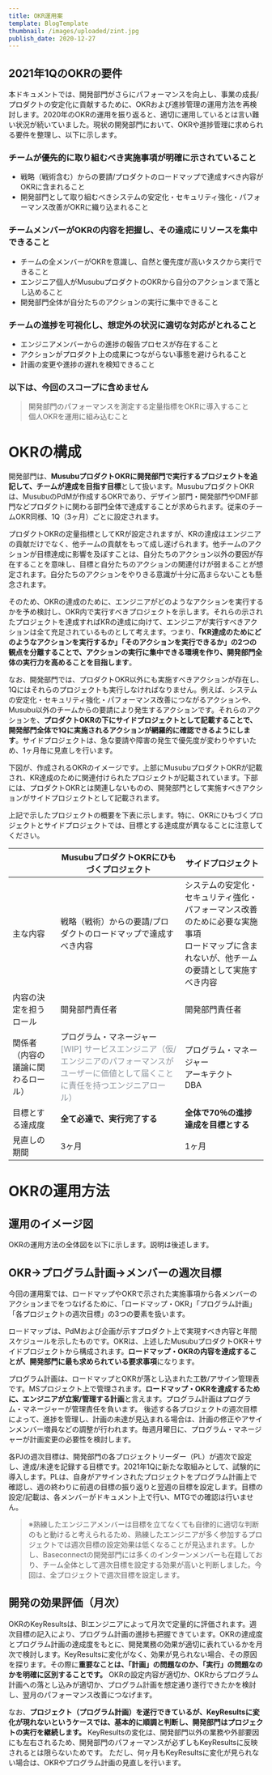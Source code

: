 ```yaml
---
title: OKR運用案
template: BlogTemplate
thumbnail: /images/uploaded/zint.jpg
publish_date: 2020-12-27
---
```


## 2021年1QのOKRの要件
本ドキュメントでは、開発部門がさらにパフォーマンスを向上し、事業の成長/プロダクトの安定化に貢献するために、OKRおよび進捗管理の運用方法を再検討します。2020年のOKRの運用を振り返ると、適切に運用しているとは言い難い状況が続いていました。現状の開発部門において、OKRや進捗管理に求められる要件を整理し、以下に示します。

### チームが優先的に取り組むべき実施事項が明確に示されていること

- 戦略（戦術含む）からの要請/プロダクトのロードマップで達成すべき内容がOKRに含まれること
- 開発部門として取り組むべきシステムの安定化・セキュリティ強化・パフォーマンス改善がOKRに織り込まれること

### チームメンバーがOKRの内容を把握し、その達成にリソースを集中できること

- チームの全メンバーがOKRを意識し、自然と優先度が高いタスクから実行できること
- エンジニア個人がMusubuプロダクトのOKRから自分のアクションまで落とし込めること
- 開発部門全体が自分たちのアクションの実行に集中できること

### チームの進捗を可視化し、想定外の状況に適切な対応がとれること
- エンジニアメンバーからの進捗の報告プロセスが存在すること
- アクションがプロダクト上の成果につながらない事態を避けられること
- 計画の変更や進捗の遅れを検知できること

### 以下は、今回のスコープに含めません
> 開発部門のパフォーマンスを測定する定量指標をOKRに導入すること<br />
> 個人OKRを運用に組み込むこと

# OKRの構成
開発部門は、**MusubuプロダクトOKRに開発部門で実行するプロジェクトを追記して、チームが達成を目指す目標**として扱います。MusubuプロダクトOKRは、MusubuのPdMが作成するOKRであり、デザイン部門・開発部門やDMF部門などプロダクトに関わる部門全体で達成することが求められます。従来のチームOKR同様、1Q（3ヶ月）ごとに設定されます。

プロダクトOKRの定量指標としてKRが設定されますが、KRの達成はエンジニアの貢献だけでなく、他チームの貢献をもって成し遂げられます。他チームのアクションが目標達成に影響を及ぼすことは、自分たちのアクション以外の要因が存在することを意味し、目標と自分たちのアクションの関連付けが弱まることが想定されます。自分たちのアクションをやりきる意識が十分に高まらないことも懸念されます。

そのため、OKRの達成のために、エンジニアがどのようなアクションを実行するかを予め検討し、OKR内で実行すべきプロジェクトを示します。それらの示されたプロジェクトを達成すればKRの達成に向けて、エンジニアが実行すべきアクションは全て充足されているものとして考えます。つまり、**「KR達成のためにどのようなアクションを実行するか」「そのアクションを実行できるか」の2つの観点を分離することで、アクションの実行に集中できる環境を作り、開発部門全体の実行力を高めることを目指します**。

なお、開発部門では、プロダクトOKR以外にも実施すべきアクションが存在し、1Qにはそれらのプロジェクトも実行しなければなりません。例えば、システムの安定化・セキュリティ強化・パフォーマンス改善につながるアクションや、Musubu以外のチームからの要請により発生するアクションです。それらのアクションを、**プロダクトOKRの下にサイドプロジェクトとして記載することで、開発部門全体で1Qに実施されるアクションが網羅的に確認できるようにします**。サイドプロジェクトは、急な要請や障害の発生で優先度が変わりやすいため、1ヶ月毎に見直しを行います。

下図が、作成されるOKRのイメージです。上部にMusubuプロダクトOKRが記載され、KR達成のために関連付けられたプロジェクトが記載されています。下部には、プロダクトOKRとは関連しないものの、開発部門として実施すべきアクションがサイドプロジェクトとして記載されます。


上記で示したプロジェクトの概要を下表に示します。特に、OKRにひもづくプロジェクトとサイドプロジェクトでは、目標とする達成度が異なることに注意してください。

|  | MusubuプロダクトOKRにひもづくプロジェクト | サイドプロジェクト |
| --- | --- | --- |
| 主な内容 | 戦略（戦術）からの要請/プロダクトのロードマップで達成すべき内容 | システムの安定化・セキュリティ強化・パフォーマンス改善のために必要な実施事項<br>ロードマップに含まれないが、他チームの要請として実施すべき内容 |
| 内容の決定を担うロール | 開発部門責任者 | 開発部門責任者 |
| 関係者（内容の議論に関わるロール） | プログラム・マネージャー<br><span style="color: #afb5bb"><span style="color: #8b939c">[WIP] サービスエンジニア（仮/エンジニアのパフォーマンスがユーザーに価値として届くことに責任を持つエンジニアロール）</span></span> | プログラム・マネージャー<br>アーキテクト<br>DBA |
| 目標とする達成度 | **全て必達で、実行完了する** | **全体で70％の進捗達成を目標とする** |
| 見直しの期間 | 3ヶ月 | 1ヶ月 |

# OKRの運用方法
## 運用のイメージ図
OKRの運用方法の全体図を以下に示します。説明は後述します。

## OKR→プログラム計画→メンバーの週次目標

今回の運用案では、ロードマップやOKRで示された実施事項から各メンバーのアクションまでをつなげるために、「ロードマップ・OKR」「プログラム計画」「各プロジェクトの週次目標」の3つの要素を扱います。

ロードマップは、PdMおよび企画が示すプロダクト上で実現すべき内容と年間スケジュールを示したものです。OKRは、上述したMusubuプロダクトOKR＋サイドプロジェクトから構成されます。**ロードマップ・OKRの内容を達成することが、開発部門に最も求められている要求事項**になります。

プログラム計画は、ロードマップとOKRが落とし込まれた工数/アサイン管理表です。MSプロジェクト上で管理されます。**ロードマップ・OKRを達成するために、エンジニアが立案/管理する計画**と言えます。プログラム計画はプログラム・マネージャーが管理責任を負います。
後述する各プロジェクトの週次目標によって、進捗を管理し、計画の未達が見込まれる場合は、計画の修正やアサインメンバー増員などの調整が行われます。毎週月曜日に、プログラム・マネージャーが計画変更の必要性を検討します。

各PJの週次目標は、開発部門の各プロジェクトリーダー（PL）が週次で設定し、達成/未達を記録する目標です。2021年1Qに新たな取組みとして、試験的に導入します。PLは、自身がアサインされたプロジェクトをプログラム計画上で確認し、週の終わりに前週の目標の振り返りと翌週の目標を設定します。目標の設定/記載は、各メンバーがドキュメント上で行い、MTGでの確認は行いません。

> ※熟練したエンジニアメンバーは目標を立てなくても自律的に適切な判断のもと動けると考えられるため、熟練したエンジニアが多く参加するプロジェクトでは週次目標の設定効果は低くなることが見込まれます。しかし、Baseconnectの開発部門には多くのインターンメンバーも在籍しており、チーム全体として週次目標を設定する効果が高いと判断しました。今回は、全プロジェクトで週次目標を設定します。

## 開発の効果評価（月次）

OKRのKeyResultsは、BIエンジニアによって月次で定量的に評価されます。週次目標の記入により、プログラム計画の進捗も把握できています。OKRの達成度とプログラム計画の達成度をもとに、開発業務の効果が適切に表れているかを月次で検討します。KeyResultsに変化がなく、効果が見られない場合、その原因を探ります。その際に**重要なことは、「計画」の問題なのか、「実行」の問題なのかを明確に区別することです。** OKRの設定内容が適切か、OKRからプログラム計画への落とし込みが適切か、プログラム計画を想定通り遂行できたかを検討し、翌月のパフォーマンス改善につなげます。

なお、**プロジェクト（プログラム計画）を遂行できているが、KeyResultsに変化が現れないというケースでは、基本的に順調と判断し、開発部門はプロジェクトの実行を継続します。** KeyResultsの変化は、開発部門以外の業務や外部要因にも左右されるため、開発部門のパフォーマンスが必ずしもKeyResultsに反映されるとは限らないためです。
ただし、何ヶ月もKeyResultsに変化が見られない場合は、OKRやプログラム計画の見直しを行います。
